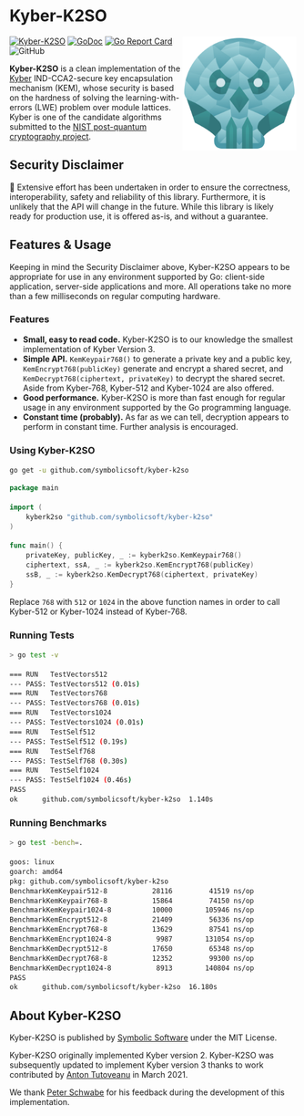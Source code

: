 # Kyber-K2SO

<img src="assets/kyber-k2so.png" align="right" height="200" width="200"/>

[![Kyber-K2SO](https://github.com/symbolicsoft/kyber-k2so/workflows/Kyber-K2SO/badge.svg)](https://github.com/symbolicsoft/kyber-k2so/actions)
[![GoDoc](https://godoc.org/github.com/symbolicsoft/kyber-k2so?status.svg)](https://pkg.go.dev/github.com/symbolicsoft/kyber-k2so?tab=overview)
[![Go Report Card](https://goreportcard.com/badge/github.com/symbolicsoft/kyber-k2so)](https://goreportcard.com/report/github.com/symbolicsoft/kyber-k2so)
![GitHub](https://img.shields.io/github/license/symbolicsoft/kyber-k2so)

**Kyber-K2SO** is a clean implementation of the [Kyber](https://pq-crystals.org/kyber) IND-CCA2-secure key encapsulation mechanism (KEM), whose security is based on the hardness of solving the learning-with-errors (LWE) problem over module lattices. Kyber is one of the candidate algorithms submitted to the [NIST post-quantum cryptography project](https://csrc.nist.gov/Projects/Post-Quantum-Cryptography).

## Security Disclaimer

🚨 Extensive effort has been undertaken in order to ensure the correctness, interoperability, safety and reliability of this library. Furthermore, it is unlikely that the API will change in the future. While this library is likely ready for production use, it is offered as-is, and without a guarantee.

## Features & Usage

Keeping in mind the Security Disclaimer above, Kyber-K2SO appears to be appropriate for use in any environment supported by Go: client-side application, server-side applications and more. All operations take no more than a few milliseconds on regular computing hardware.

### Features

* **Small, easy to read code.** Kyber-K2SO is to our knowledge the smallest implementation of Kyber Version 3.
* **Simple API.** `KemKeypair768()` to generate a private key and a public key, `KemEncrypt768(publicKey)` generate and encrypt a shared secret, and `KemDecrypt768(ciphertext, privateKey)` to decrypt the shared secret. Aside from Kyber-768, Kyber-512 and Kyber-1024 are also offered.
* **Good performance.** Kyber-K2SO is more than fast enough for regular usage in any environment supported by the Go programming language.
* **Constant time (probably).** As far as we can tell, decryption appears to perform in constant time. Further analysis is encouraged.

### Using Kyber-K2SO

```bash
go get -u github.com/symbolicsoft/kyber-k2so
```

```go
package main

import (
	kyberk2so "github.com/symbolicsoft/kyber-k2so"
)

func main() {
	privateKey, publicKey, _ := kyberk2so.KemKeypair768()
	ciphertext, ssA, _ := kyberk2so.KemEncrypt768(publicKey)
	ssB, _ := kyberk2so.KemDecrypt768(ciphertext, privateKey)
}
```

Replace `768` with `512` or `1024` in the above function names in order to call Kyber-512 or Kyber-1024 instead of Kyber-768.

### Running Tests

```bash
> go test -v

=== RUN   TestVectors512
--- PASS: TestVectors512 (0.01s)
=== RUN   TestVectors768
--- PASS: TestVectors768 (0.01s)
=== RUN   TestVectors1024
--- PASS: TestVectors1024 (0.01s)
=== RUN   TestSelf512
--- PASS: TestSelf512 (0.19s)
=== RUN   TestSelf768
--- PASS: TestSelf768 (0.30s)
=== RUN   TestSelf1024
--- PASS: TestSelf1024 (0.46s)
PASS
ok  	github.com/symbolicsoft/kyber-k2so	1.140s
```

### Running Benchmarks

```bash
> go test -bench=.

goos: linux
goarch: amd64
pkg: github.com/symbolicsoft/kyber-k2so
BenchmarkKemKeypair512-8    	   28116	     41519 ns/op
BenchmarkKemKeypair768-8    	   15864	     74150 ns/op
BenchmarkKemKeypair1024-8   	   10000	    105946 ns/op
BenchmarkKemEncrypt512-8    	   21409	     56336 ns/op
BenchmarkKemEncrypt768-8    	   13629	     87541 ns/op
BenchmarkKemEncrypt1024-8   	    9987	    131054 ns/op
BenchmarkKemDecrypt512-8    	   17650	     65348 ns/op
BenchmarkKemDecrypt768-8    	   12352	     99300 ns/op
BenchmarkKemDecrypt1024-8   	    8913	    140804 ns/op
PASS
ok  	github.com/symbolicsoft/kyber-k2so	16.180s
```

## About Kyber-K2SO

Kyber-K2SO is published by [Symbolic Software](https://symbolic.software) under the MIT License.

Kyber-K2SO originally implemented Kyber version 2. Kyber-K2SO was subsequently updated to implement Kyber version 3 thanks to work contributed by [Anton Tutoveanu](https://github.com/antontutoveanu) in March 2021.

We thank [Peter Schwabe](https://cryptojedi.org/peter) for his feedback during the development of this implementation.
